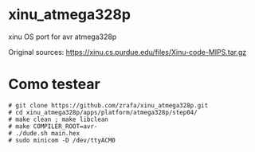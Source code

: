 # xinu_atmega328p
xinu OS port for avr atmega328p

Original sources:  https://xinu.cs.purdue.edu/files/Xinu-code-MIPS.tar.gz


Como testear
============

```
# git clone https://github.com/zrafa/xinu_atmega328p.git
# cd xinu_atmega328p/apps/platform/atmega328p/step04/
# make clean ; make libclean
# make COMPILER_ROOT=avr-
# ./dude.sh main.hex
# sudo minicom -D /dev/ttyACM0 

```
